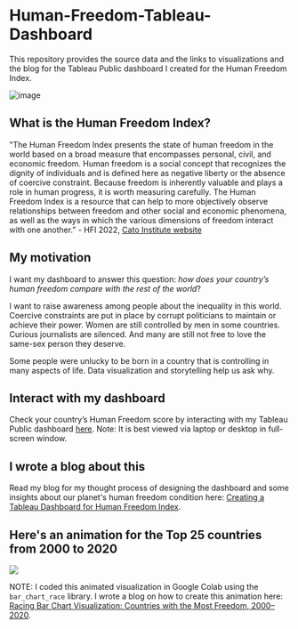 # Human-Freedom-Tableau-Dashboard
This repository provides the source data and the links to visualizations and the blog for the Tableau Public dashboard I created for the Human Freedom Index.

![image](https://github.com/marvin-rubia/Human-Freedom-Tableau-Dashboard/assets/140475770/16e01fa7-0db5-4413-bd5a-dcaf9fe1348a)

## What is the Human Freedom Index?
"The Human Freedom Index presents the state of human freedom in the world based on a broad measure that encompasses personal, civil, and economic freedom. Human freedom is a social concept that recognizes the dignity of individuals and is defined here as negative liberty or the absence of coercive constraint. Because freedom is inherently valuable and plays a role in human progress, it is worth measuring carefully. The Human Freedom Index is a resource that can help to more objectively observe relationships between freedom and other social and economic phenomena, as well as the ways in which the various dimensions of freedom interact with one another." - HFI 2022, [Cato Institute website](https://www.cato.org/human-freedom-index/2022)

## My motivation
I want my dashboard to answer this question: _how does your country’s human freedom compare with the rest of the world_?

I want to raise awareness among people about the inequality in this world. Coercive constraints are put in place by corrupt politicians to maintain or achieve their power. Women are still controlled by men in some countries. Curious journalists are silenced. And many are still not free to love the same-sex person they deserve.

Some people were unlucky to be born in a country that is controlling in many aspects of life. Data visualization and storytelling help us ask why.

## Interact with my dashboard
Check your country’s Human Freedom score by interacting with my Tableau Public dashboard [here](https://public.tableau.com/app/profile/marvin.rubia/viz/HumanFreedom_16921091160550/HumanFreedomDashboard?publish=yes). Note: It is best viewed via laptop or desktop in full-screen window. 

## I wrote a blog about this
Read my blog for my thought process of designing the dashboard and some insights about our planet's human freedom condition here: [Creating a Tableau Dashboard for Human Freedom Index](https://marvinrubia.medium.com/creating-a-tableau-dashboard-for-human-freedom-index-a71873e62016).

## Here's an animation for the Top 25 countries from 2000 to 2020

![](https://github.com/marvin-rubia/Human-Freedom-Tableau-Dashboard/blob/main/bcr_HFI.gif)

NOTE: I coded this animated visualization in Google Colab using the `bar_chart_race` library. I wrote a blog on how to create this animation here: [Racing Bar Chart Visualization: Countries with the Most Freedom, 2000–2020](https://python.plainenglish.io/racing-bar-chart-visualization-countries-with-the-most-freedom-e5d81506838a).

